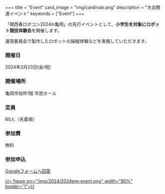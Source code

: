 +++
title = "Event"
card_image =  "img/card/rule.png"
description = "大会関連イベント"
keywords = ["Event"]
+++

「関西春ロボコン2024in亀岡」の先行イベントとして、**小学生を対象にロボット競技体験会**を開催します。

運営委員会で製作したロボットの操縦体験などを実施していただきます。

### 開催日
2024年2月23日(金/祝)

### 開催場所
亀岡市役所1階 市民ホール

### 定員
80人（先着順）

### 参加費
無料

### 参加申込
<a href="https://forms.gle/2qbVddUrLYxtqtDu8">Googleフォームへ回答</a>

<a href="../img/2024/2024pre-event.png">
{{< figure src="/img/2024/2024pre-event.png" width="80%" border="1">}}
</a>